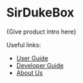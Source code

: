 # SirDukeBox

{Give product intro here}

Useful links:

* [User Guide](UserGuide.md)
* [Developer Guide](DeveloperGuide.md)
* [About Us](AboutUs.md)
